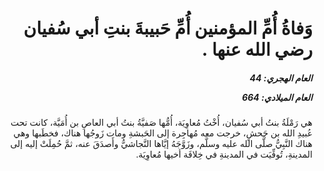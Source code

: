 <h1 dir="rtl">وَفاةُ أُمِّ المؤمنين أُمِّ حَبيبةَ بنتِ أبي سُفيان رضي الله عنها .</h1>

<h5 dir="rtl">العام الهجري:  44

العام الميلادي: 664

</h5>

<p dir="rtl">هي رَمْلَةُ بنتُ أبي سُفيان، أُخْتُ مُعاوِيَة، أُمُّها صَفيَّةُ بنتُ أبي العاصِ بن أُمَيَّة، كانت تحت عُبيدِ الله بن جَحشٍ، خرجت معه مُهاجِرة إلى الحَبشةِ ومات زَوجُها هناك، فخطَبها وهي هناك النَّبِيُّ صلَّى الله عليه وسلَّم، وزَوَّجَهُ إيَّاها النَّجاشيُّ وأَصدَقَ عنه، ثمَّ حُمِلَتْ إليه إلى المدينةِ، تُوفِّيَت في المدينةِ في خِلافَة أخيها مُعاوِيَة.</p></br>
